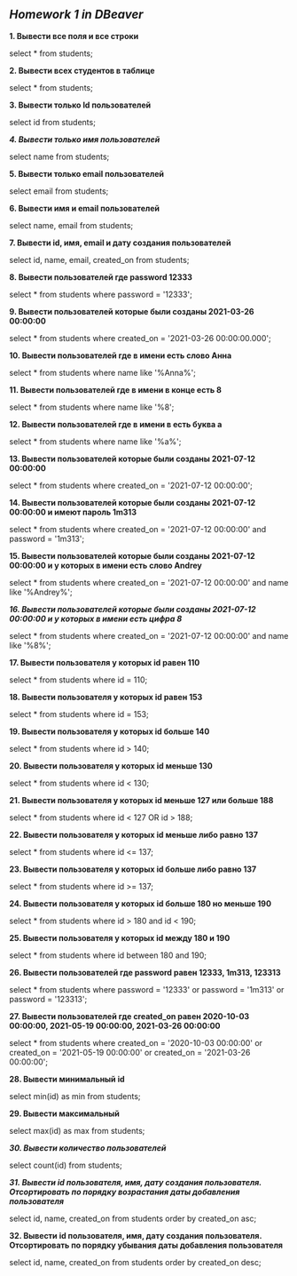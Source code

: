 ﻿
## _Homework 1 in DBeaver_

**1. Вывести все поля и все строки**

select * from students;

**2. Вывести всех студентов в таблице**

select * from students;

**3. Вывести только Id пользователей**

select id from students;

**_4. Вывести только имя пользователей_**

select name from students;

**5. Вывести только email пользователей**

select email from students;

**6. Вывести имя и email пользователей**

select name, email from students;

**7. Вывести id, имя, email и дату создания пользователей**

select id, name, email, created_on from students;

**8. Вывести пользователей где password 12333**

select * from students where password = '12333';

**9. Вывести пользователей которые были созданы 2021-03-26 00:00:00**

select * from students where created_on = '2021-03-26 00:00:00.000';

**10. Вывести пользователей где в имени есть слово Анна**

select * from students where name like '%Anna%';

**11. Вывести пользователей где в имени в конце есть 8**

select * from students where name like '%8';

**12. Вывести пользователей где в имени в есть буква а**

select * from students where name like '%a%';

**13. Вывести пользователей которые были созданы 2021-07-12 00:00:00**

select * from students where created_on = '2021-07-12 00:00:00';

**14. Вывести пользователей которые были созданы 2021-07-12 00:00:00 и имеют пароль 1m313**

select * from students where created_on = '2021-07-12 00:00:00' and password = '1m313';

**15. Вывести пользователей которые были созданы 2021-07-12 00:00:00 и у которых в имени есть слово Andrey**

select * from students where created_on = '2021-07-12 00:00:00' and name like '%Andrey%';

**_16. Вывести пользователей которые были созданы 2021-07-12 00:00:00 и у которых в имени есть цифра 8_**

select * from students where created_on = '2021-07-12 00:00:00' and name like '%8%';

**17. Вывести пользователя у которых id равен 110**

select * from students where id = 110;

**18. Вывести пользователя у которых id равен 153**

select * from students where id = 153;

**19. Вывести пользователя у которых id больше 140**

select * from students where id > 140;

**20. Вывести пользователя у которых id меньше 130**

select * from students where id < 130;

**21. Вывести пользователя у которых id меньше 127 или больше 188**

select * from students where id < 127 OR id > 188;

**22. Вывести пользователя у которых id меньше либо равно 137**

select * from students where id <= 137;

**23. Вывести пользователя у которых id больше либо равно 137**

select * from students where id >= 137;

**24. Вывести пользователя у которых id больше 180 но меньше 190**

select * from students where id > 180 and id < 190;

**25. Вывести пользователя у которых id между 180 и 190**

select * from students where id between 180 and 190;

**26. Вывести пользователей где password равен 12333, 1m313, 123313**

select * from students where password = '12333' or password = '1m313' or password = '123313';

**27. Вывести пользователей где created_on равен 2020-10-03 00:00:00, 2021-05-19 00:00:00, 2021-03-26 00:00:00**

select * from students where created_on = '2020-10-03 00:00:00' or created_on = '2021-05-19 00:00:00' or created_on = '2021-03-26 00:00:00';

**28. Вывести минимальный id**

select min(id) as min from students;

**29. Вывести максимальный**

select max(id) as max from students;

**_30. Вывести количество пользователей_**

select count(id) from students;

**_31. Вывести id пользователя, имя, дату создания пользователя. Отсортировать по порядку возрастания даты добавления пользователя_**

select id, name, created_on from students order by created_on asc;

**32. Вывести id пользователя, имя, дату создания пользователя. Отсортировать по порядку убывания даты добавления пользователя**

select id, name, created_on from students order by created_on desc; 

